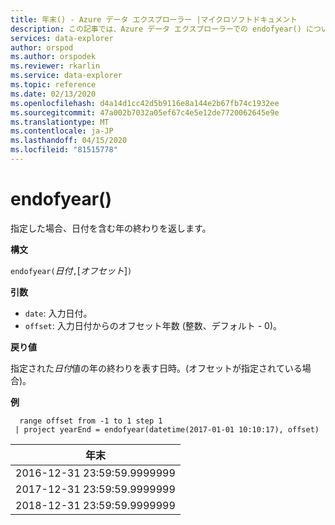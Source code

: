 ```yaml
---
title: 年末() - Azure データ エクスプローラー |マイクロソフトドキュメント
description: この記事では、Azure データ エクスプローラーでの endofyear() について説明します。
services: data-explorer
author: orspod
ms.author: orspodek
ms.reviewer: rkarlin
ms.service: data-explorer
ms.topic: reference
ms.date: 02/13/2020
ms.openlocfilehash: d4a14d1cc42d5b9116e8a144e2b67fb74c1932ee
ms.sourcegitcommit: 47a002b7032a05ef67c4e5e12de7720062645e9e
ms.translationtype: MT
ms.contentlocale: ja-JP
ms.lasthandoff: 04/15/2020
ms.locfileid: "81515778"
---
```

# <a name="endofyear"></a>endofyear()

指定した場合、日付を含む年の終わりを返します。

**構文**

`endofyear(`*日付*`,`[*オフセット*]`)`

**引数**

* `date`: 入力日付。
* `offset`: 入力日付からのオフセット年数 (整数、デフォルト - 0)。

**戻り値**

指定された*日付*値の年の終わりを表す日時。(オフセットが指定されている場合)。

**例**

```kusto
  range offset from -1 to 1 step 1
 | project yearEnd = endofyear(datetime(2017-01-01 10:10:17), offset) 
```

|年末|
|---|
|2016-12-31 23:59:59.9999999|
|2017-12-31 23:59:59.9999999|
|2018-12-31 23:59:59.9999999|